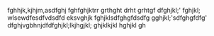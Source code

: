 fghhjk,kjhjm,asdfghj
fghfghjktrr
grthght
drht
grhtgf
dfghjkl;'
fghjkl;
wlsewdfesdfvdsdfd
eksvghjk
fghjklsdfghgfdsdfg
gghjkl;'sdfghgfdfg'
dfghjvgbhnjdfdfghjkl;lkjhgjkl;
ghjklkjkl
hghjkl
gh
